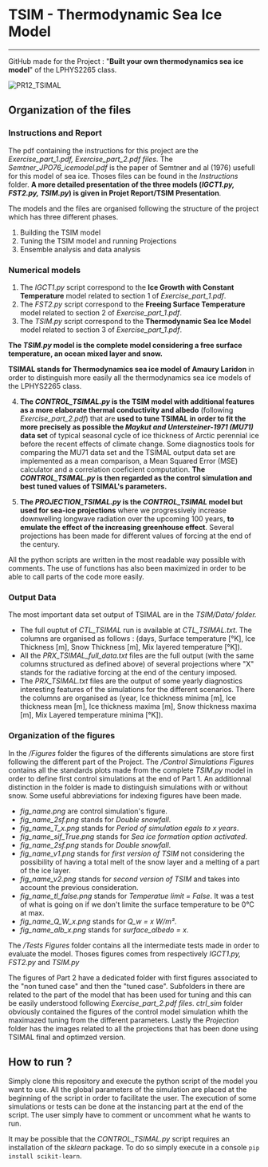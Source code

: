 # TSIM - Thermodynamic Sea Ice Model
-------

GitHub made for the Project : "**Built your own thermodynamics sea ice model**" of the LPHYS2265 class. 

![PR12_TSIMAL](https://user-images.githubusercontent.com/58213378/232839570-4c650002-8b9c-43ba-a6a4-a562971b77c1.png)


## Organization of the files 

### Instructions and Report

The pdf containing the instructions for this project are the *Exercise_part_1.pdf, Exercise_part_2.pdf files*. The *Semtner_JPO76_icemodel.pdf* is the paper of Semtner and al (1976) usefull for this model of sea ice. Thoses files can be found in the *Instructions* folder. **A more detailed presentation of the three models (*IGCT1.py, FST2.py, TSIM.py*) is given in Projet Report/TSIM Presentation**. 

The models and the files are organised following the structure of the project which has three different phases.
1. Building the TSIM model
2. Tuning the TSIM model and running Projections 
3. Ensemble analysis and data analysis

### Numerical models 

1. The *IGCT1.py* script correspond to the **Ice Growth with Constant Temperature** model related to section 1 of *Exercise_part_1.pdf*.
2. The *FST2.py* script correspond to the **Freeing Surface Temperature** model related to section 2 of *Exercise_part_1.pdf*.
3. The *TSIM.py* script correspond to the **Thermodynamic Sea Ice Model** model related to section 3 of *Exercise_part_1.pdf*.

**The *TSIM.py* model is the complete model considering a free surface temperature, an ocean mixed layer and snow.**

**TSIMAL stands for Thermodynamics sea ice model of Amaury Laridon** in order to distinguish more easily all the thermodynamics sea ice models of the LPHYS2265 class.

4. **The *CONTROL_TSIMAL.py* is the TSIM model with additional features as a more elaborate thermal conductivity and albedo** (following *Exercise_part_2.pdf*) that are **used to tune TSIMAL in order to fit the more precisely as possible the *Maykut and Untersteiner-1971 (MU71)* data set** of typical seasonal cycle of ice thickness of Arctic perennial ice before the recent effects of climate change. Some diagnostics tools for comparing the MU71 data set and the TSIMAL output data set are implemented as a mean comparison, a Mean Squared Error (MSE) calculator and a correlation coeficient computation. **The *CONTROL_TSIMAL.py* is then regarded as the control simulation and best tuned values of TSIMAL's parameters.**

5. **The *PROJECTION_TSIMAL.py* is the *CONTROL_TSIMAL* model but used for sea-ice projections** where we progressively increase downwelling longwave radiation over the upcoming 100 years, **to emulate the effect of the increasing greenhouse effect**. Several projections has been made for different values of forcing at the end of the century. 

All the python scripts are written in the most readable way possible with comments. The use of functions has also been maximized in order to be able to call parts of the code more easily.

### Output Data

The most important data set output of TSIMAL are in the *TSIM/Data/ folder.*  
- The full ouptut of *CTL_TSIMAL* run is available at *CTL_TSIMAL.txt*. The columns are organised as follows : (days, Surface temperature [°K], Ice Thickness [m], Snow Thickness [m], Mix layered temperature [°K]). 
- All the *PRX_TSIMAL_full_data.txt* files are the full output (with the same columns structured as defined above) of several projections where "X" stands for the radiative forcing at the end of the century imposed. 
- The *PRX_TSIMAL.txt* files are the output of some yearly diagnostics interesting features of the simulations for the different scenarios. There the columns are organised as (year, Ice thickness minima [m], Ice thickness mean [m], Ice thickness maxima [m], Snow thickness maxima [m], Mix Layered temperature minima [°K]).

### Organization of the figures 

In the */Figures* folder the figures of the differents simulations are store first following the different part of the Project. 
The */Control Simulations Figures* contains all the standards plots made from the complete *TSIM.py* model in order to define first control simulations at the end of Part 1. An additionnal distinction in the folder is made to distinguish simulations with or without snow. Some useful abbreviations for indexing figures have been made. 

- *fig_name.png* are control simulation's figure.
- *fig_name_2sf.png* stands for *Double snowfall*.
- *fig_name_T_x.png* stands for *Period of simulation egals to x years*.
- *fig_name_sif_True.png* stands for *Sea ice formation option activated*.
- *fig_name_2sf.png* stands for *Double snowfall*.
- *fig_name_v1.png* stands for *first version of TSIM* not considering the possibility of having a total melt of the snow layer and a melting of a part of the ice layer.
- *fig_name_v2.png* stands for *second version of TSIM* and takes into account the previous consideration.
- *fig_name_tl_false.png* stands for *Temperatue limit = False*. It was a test of what is going on if we don't limite the surface temperature to be 0°C at max. 
- *fig_name_Q_W_x.png* stands for *Q_w = x W/m²*.
- *fig_name_alb_x.png* stands for *surface_albedo = x*.

The */Tests Figures* folder contains all the intermediate tests made in order to evaluate the model. Thoses figures comes from respectively *IGCT1.py, FST2.py* and *TSIM.py*

The figures of Part 2 have a dedicated folder with first figures associated to the "non tuned case" and then the "tuned case". Subfolders in there are related to the part of the model that has been used for tuning and this can be easily understood following *Exercise_part_2.pdf files*. *ctrl_sim* folder obviously contained the figures of the control model simulation whith the maximazed tuning from the different parameters. Lastly the *Projection* folder has the images related to all the projections that has been done using TSIMAL final and optimzed version. 

## How to run ? 

Simply clone this repository and execute the python script of the model you want to use. All the global parameters of the simulation are placed at the beginning of the script in order to facilitate the user. The execution of some simulations or tests can be done at the instancing part at the end of the script. The user simply have to comment or uncomment what he wants to run. 

It may be possible that the *CONTROL_TSIMAL.py* script requires an installation of the *sklearn* package. To do so simply execute in a console `pip install scikit-learn`. 

